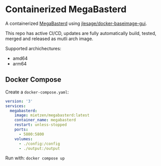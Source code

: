# Containerized MegaBasterd

A containerized [MegaBasterd](https://github.com/tonikelope/megabasterd) using [jlesage/docker-baseimage-gui](https://github.com/jlesage/docker-baseimage-gui).

This repo has active CI/CD, updates are fully automatically build, tested, merged and released as mutli arch image.

Supported archichectures:
- amd64
- arm64

## Docker Compose

Create a `docker-compose.yaml`:

```yaml
version: '3'
services:
  megabasterd:
    image: mietzen/megabasterd:latest
    container_name: megabasterd
    restart: unless-stopped
    ports:
      - 5800:5800
    volumes:
      - ./config:/config
      - ./output:/output
```

Run with: `docker compose up`
